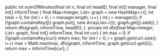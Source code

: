 public int numOfMinutes(final int n, final int headID, final int[] manager, final int[] informTime) {
final Map<Integer, List<Integer>> graph = new HashMap<>();
int total = 0;
for (int i = 0; i < manager.length; i++) {
int j = manager[i];
if (!graph.containsKey(j))
graph.put(j, new ArrayList<>());
graph.get(j).add(i);
}
return dfs(graph, informTime, headID);
}
​
private int dfs(final Map<Integer, List<Integer>> graph, final int[] informTime, final int cur) {
int max = 0;
if (!graph.containsKey(cur))
return max;
for (int i = 0; i < graph.get(cur).size(); i++)
max = Math.max(max, dfs(graph, informTime, graph.get(cur).get(i)));
return max + informTime[cur];
}